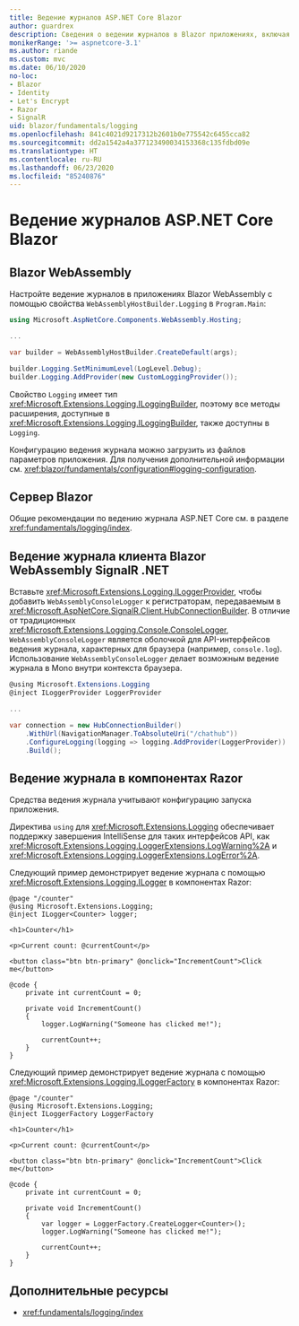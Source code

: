```yaml
---
title: Ведение журналов ASP.NET Core Blazor
author: guardrex
description: Сведения о ведении журналов в Blazor приложениях, включая настройку уровня ведения журнала и запись сообщений журнала из компонентов Razor.
monikerRange: '>= aspnetcore-3.1'
ms.author: riande
ms.custom: mvc
ms.date: 06/10/2020
no-loc:
- Blazor
- Identity
- Let's Encrypt
- Razor
- SignalR
uid: blazor/fundamentals/logging
ms.openlocfilehash: 841c4021d9217312b2601b0e775542c6455cca82
ms.sourcegitcommit: dd2a1542a4a377123490034153368c135fdbd09e
ms.translationtype: HT
ms.contentlocale: ru-RU
ms.lasthandoff: 06/23/2020
ms.locfileid: "85240876"
---
```

# <a name="aspnet-core-blazor-logging"></a>Ведение журналов ASP.NET Core Blazor

## <a name="blazor-webassembly"></a>Blazor WebAssembly

Настройте ведение журналов в приложениях Blazor WebAssembly с помощью свойства `WebAssemblyHostBuilder.Logging` в `Program.Main`:

```csharp
using Microsoft.AspNetCore.Components.WebAssembly.Hosting;

...

var builder = WebAssemblyHostBuilder.CreateDefault(args);

builder.Logging.SetMinimumLevel(LogLevel.Debug);
builder.Logging.AddProvider(new CustomLoggingProvider());
```

Свойство `Logging` имеет тип <xref:Microsoft.Extensions.Logging.ILoggingBuilder>, поэтому все методы расширения, доступные в <xref:Microsoft.Extensions.Logging.ILoggingBuilder>, также доступны в `Logging`.

Конфигурацию ведения журнала можно загрузить из файлов параметров приложения. Для получения дополнительной информации см. <xref:blazor/fundamentals/configuration#logging-configuration>.

## <a name="blazor-server"></a>Сервер Blazor

Общие рекомендации по ведению журнала ASP.NET Core см. в разделе <xref:fundamentals/logging/index>.

## <a name="blazor-webassembly-signalr-net-client-logging"></a>Ведение журнала клиента Blazor WebAssembly SignalR .NET

Вставьте <xref:Microsoft.Extensions.Logging.ILoggerProvider>, чтобы добавить `WebAssemblyConsoleLogger` к регистраторам, передаваемым в <xref:Microsoft.AspNetCore.SignalR.Client.HubConnectionBuilder>. В отличие от традиционных <xref:Microsoft.Extensions.Logging.Console.ConsoleLogger>, `WebAssemblyConsoleLogger` является оболочкой для API-интерфейсов ведения журнала, характерных для браузера (например, `console.log`). Использование `WebAssemblyConsoleLogger` делает возможным ведение журнала в Mono внутри контекста браузера.

```csharp
@using Microsoft.Extensions.Logging
@inject ILoggerProvider LoggerProvider

...

var connection = new HubConnectionBuilder()
    .WithUrl(NavigationManager.ToAbsoluteUri("/chathub"))
    .ConfigureLogging(logging => logging.AddProvider(LoggerProvider))
    .Build();
```

## <a name="log-in-razor-components"></a>Ведение журнала в компонентах Razor

Средства ведения журнала учитывают конфигурацию запуска приложения.

Директива `using` для <xref:Microsoft.Extensions.Logging> обеспечивает поддержку завершения IntelliSense для таких интерфейсов API, как <xref:Microsoft.Extensions.Logging.LoggerExtensions.LogWarning%2A> и <xref:Microsoft.Extensions.Logging.LoggerExtensions.LogError%2A>.

Следующий пример демонстрирует ведение журнала с помощью <xref:Microsoft.Extensions.Logging.ILogger> в компонентах Razor:

```razor
@page "/counter"
@using Microsoft.Extensions.Logging;
@inject ILogger<Counter> logger;

<h1>Counter</h1>

<p>Current count: @currentCount</p>

<button class="btn btn-primary" @onclick="IncrementCount">Click me</button>

@code {
    private int currentCount = 0;

    private void IncrementCount()
    {
        logger.LogWarning("Someone has clicked me!");

        currentCount++;
    }
}
```

Следующий пример демонстрирует ведение журнала с помощью <xref:Microsoft.Extensions.Logging.ILoggerFactory> в компонентах Razor:

```razor
@page "/counter"
@using Microsoft.Extensions.Logging;
@inject ILoggerFactory LoggerFactory

<h1>Counter</h1>

<p>Current count: @currentCount</p>

<button class="btn btn-primary" @onclick="IncrementCount">Click me</button>

@code {
    private int currentCount = 0;

    private void IncrementCount()
    {
        var logger = LoggerFactory.CreateLogger<Counter>();
        logger.LogWarning("Someone has clicked me!");

        currentCount++;
    }
}
```

## <a name="additional-resources"></a>Дополнительные ресурсы

* <xref:fundamentals/logging/index>
